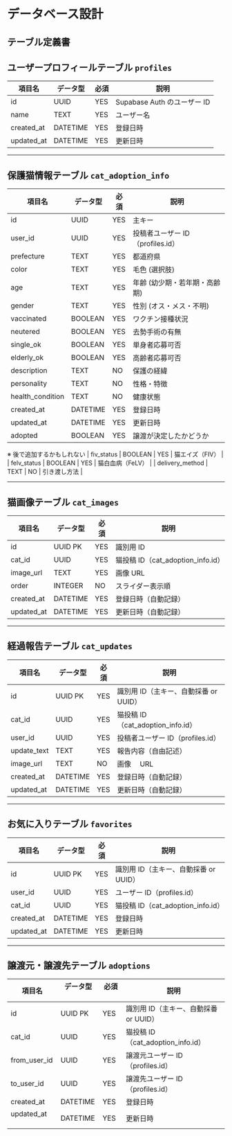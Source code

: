 # データベース設計

## テーブル定義書

## ユーザープロフィールテーブル `profiles`

| 項目名     | データ型 | 必須 | 説明                        |
| ---------- | -------- | ---- | --------------------------- |
| id         | UUID     | YES  | Supabase Auth のユーザー ID |
| name       | TEXT     | YES  | ユーザー名                  |
| created_at | DATETIME | YES  | 登録日時                    |
| updated_at | DATETIME | YES  | 更新日時                    |

---

## 保護猫情報テーブル `cat_adoption_info`

| 項目名           | データ型 | 必須 | 説明                             |
| ---------------- | -------- | ---- | -------------------------------- |
| id               | UUID     | YES  | 主キー                           |
| user_id          | UUID     | YES  | 投稿者ユーザー ID（profiles.id） |
| prefecture       | TEXT     | YES  | 都道府県                         |
| color            | TEXT     | YES  | 毛色 (選択肢)                    |
| age              | TEXT     | YES  | 年齢 (幼少期・若年期・高齢期)    |
| gender           | TEXT     | YES  | 性別 (オス・メス・不明)          |
| vaccinated       | BOOLEAN  | YES  | ワクチン接種状況                 |
| neutered         | BOOLEAN  | YES  | 去勢手術の有無                   |
| single_ok        | BOOLEAN  | YES  | 単身者応募可否                   |
| elderly_ok       | BOOLEAN  | YES  | 高齢者応募可否                   |
| description      | TEXT     | NO   | 保護の経緯                       |
| personality      | TEXT     | NO   | 性格・特徴                       |
| health_condition | TEXT     | NO   | 健康状態                         |
| created_at       | DATETIME | YES  | 登録日時                         |
| updated_at       | DATETIME | YES  | 更新日時                         |
| adopted          | BOOLEAN  | YES  | 譲渡が決定したかどうか           |

※ 後で追加するかもしれない
| fiv_status | BOOLEAN | YES | 猫エイズ（FIV） |
| felv_status | BOOLEAN | YES | 猫白血病（FeLV） |
| delivery_method | TEXT | NO | 引き渡し方法 |

---

## 猫画像テーブル `cat_images`

| 項目名     | データ型 | 必須 | 説明                              |
| ---------- | -------- | ---- | --------------------------------- |
| id         | UUID PK  | YES  | 識別用 ID                         |
| cat_id     | UUID     | YES  | 猫投稿 ID（cat_adoption_info.id） |
| image_url  | TEXT     | YES  | 画像 URL                          |
| order      | INTEGER  | NO   | スライダー表示順                  |
| created_at | DATETIME | YES  | 登録日時（自動記録）              |
| updated_at | DATETIME | YES  | 更新日時（自動記録）              |

---

## 経過報告テーブル `cat_updates`

| 項目名      | データ型 | 必須 | 説明                                  |
| ----------- | -------- | ---- | ------------------------------------- |
| id          | UUID PK  | YES  | 識別用 ID（主キー、自動採番 or UUID） |
| cat_id      | UUID     | YES  | 猫投稿 ID（cat_adoption_info.id）     |
| user_id     | UUID     | YES  | 投稿者ユーザー ID（profiles.id）      |
| update_text | TEXT     | YES  | 報告内容（自由記述）                  |
| image_url   | TEXT     | NO   | 画像　 URL                            |
| created_at  | DATETIME | YES  | 登録日時（自動記録）                  |
| updated_at  | DATETIME | YES  | 更新日時（自動記録）                  |

---

## お気に入りテーブル `favorites`

| 項目名     | データ型 | 必須 | 説明                                  |
| ---------- | -------- | ---- | ------------------------------------- |
| id         | UUID PK  | YES  | 識別用 ID（主キー、自動採番 or UUID） |
| user_id    | UUID     | YES  | ユーザー ID（profiles.id）            |
| cat_id     | UUID     | YES  | 猫投稿 ID（cat_adoption_info.id）     |
| created_at | DATETIME | YES  | 登録日時                              |
| updated_at | DATETIME | YES  | 更新日時                              |

---

## 譲渡元・譲渡先テーブル `adoptions`

| 項目名 　     | データ型 　 | 必須 　 | 説明                                  |
| ------------- | ----------- | ------- | ------------------------------------- |
| id 　         | UUID PK     | YES     | 識別用 ID（主キー、自動採番 or UUID） |
| cat_id 　     | UUID        | YES     | 猫投稿 ID（cat_adoption_info.id）     |
| from_user_id  | UUID        | YES     | 譲渡元ユーザー ID（profiles.id）      |
| to_user_id 　 | UUID        | YES     | 譲渡先ユーザー ID（profiles.id）      |
| created_at 　 | DATETIME    | YES     | 登録日時                              |
| updated_at 　 | DATETIME    | YES     | 更新日時                              |
